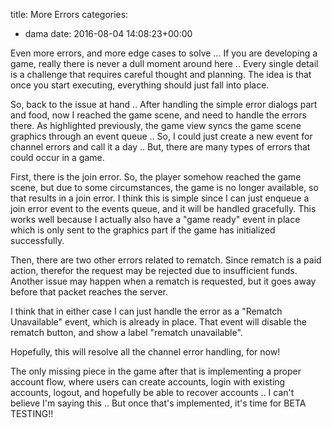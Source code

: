 title: More Errors
categories:
- dama
date: 2016-08-04 14:08:23+00:00

Even more errors, and more edge cases to solve ... If you are developing a game, really there is never a dull moment around here .. Every single detail is a challenge that requires careful thought and planning. The idea is that once you start executing, everything should just fall into place.

So, back to the issue at hand .. After handling the simple error dialogs part and food, now I reached the game scene, and need to handle the errors there. As highlighted previously, the game view syncs the game scene graphics through an event queue .. So, I could just create a new event for channel errors and call it a day .. But, there are many types of errors that could occur in a game.

First, there is the join error. So, the player somehow reached the game scene, but due to some circumstances, the game is no longer available, so that results in a join error. I think this is simple since I can just enqueue a join error event to the events queue, and it will be handled gracefully. This works well because I actually also have a "game ready" event in place which is only sent to the graphics part if the game has initialized successfully.

Then, there are two other errors related to rematch. Since rematch is a paid action, therefor the request may be rejected due to insufficient funds. Another issue may happen when a rematch is requested, but it goes away before that packet reaches the server.

I think that in either case I can just handle the error as a "Rematch Unavailable" event, which is already in place. That event will disable the rematch button, and show a label "rematch unavailable".

Hopefully, this will resolve all the channel error handling, for now!

The only missing piece in the game after that is implementing a proper account flow, where users can create accounts, login with existing accounts, logout, and hopefully be able to recover accounts .. I can't believe I'm saying this .. But once that's implemented, it's time for BETA TESTING!!
